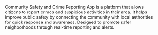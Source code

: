 Community Safety and Crime Reporting App is a platform that allows citizens to report crimes and suspicious activities in their area.
It helps improve public safety by connecting the community with local authorities for quick response and awareness.
Designed to promote safer neighborhoods through real-time reporting and alerts.
